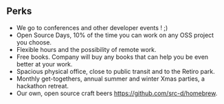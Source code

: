 ## Perks
 
 - We go to conferences and other developer events ! ;)
 - Open Source Days, 10% of the time you can work on any OSS project you choose.
 - Flexible hours and the possibility of remote work.
 - Free books. Company will buy any books that can help you be even better at your work.
 - Spacious physical office, close to public transit and to the Retiro park.
 - Monthly get-togethers, annual summer and winter Xmas parties, a hackathon retreat.
 - Our own, open source craft beers https://github.com/src-d/homebrew.